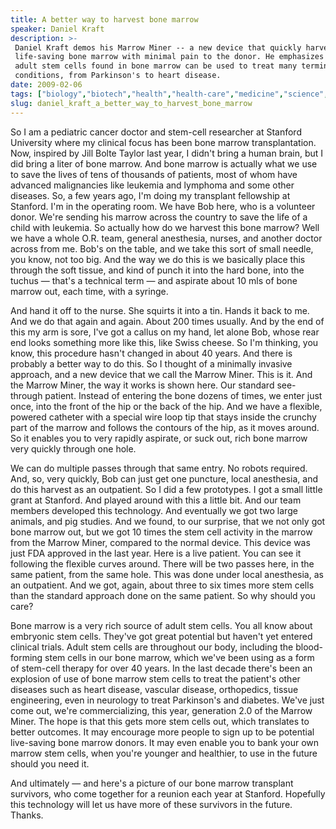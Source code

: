 ```yaml
---
title: A better way to harvest bone marrow
speaker: Daniel Kraft
description: >-
 Daniel Kraft demos his Marrow Miner -- a new device that quickly harvests
 life-saving bone marrow with minimal pain to the donor. He emphasizes that the
 adult stem cells found in bone marrow can be used to treat many terminal
 conditions, from Parkinson's to heart disease.
date: 2009-02-06
tags: ["biology","biotech","health","health-care","medicine","science","technology"]
slug: daniel_kraft_a_better_way_to_harvest_bone_marrow
---
```


So I am a pediatric cancer doctor and stem-cell researcher at Stanford University where my
clinical focus has been bone marrow transplantation. Now, inspired by Jill Bolte Taylor
last year, I didn't bring a human brain, but I did bring a liter of bone marrow. And bone
marrow is actually what we use to save the lives of tens of thousands of patients, most of
whom have advanced malignancies like leukemia and lymphoma and some other diseases. So, a
few years ago, I'm doing my transplant fellowship at Stanford. I'm in the operating room.
We have Bob here, who is a volunteer donor. We're sending his marrow across the country to
save the life of a child with leukemia. So actually how do we harvest this bone marrow?
Well we have a whole O.R. team, general anesthesia, nurses, and another doctor across from
me. Bob's on the table, and we take this sort of small needle, you know, not too big. And
the way we do this is we basically place this through the soft tissue, and kind of punch
it into the hard bone, into the tuchus — that's a technical term — and aspirate about 10
mls of bone marrow out, each time, with a syringe.

And hand it off to the nurse. She squirts it into a tin. Hands it back to me. And we do
that again and again. About 200 times usually. And by the end of this my arm is sore, I've
got a callus on my hand, let alone Bob, whose rear end looks something more like this,
like Swiss cheese. So I'm thinking, you know, this procedure hasn't changed in about 40
years. And there is probably a better way to do this. So I thought of a minimally invasive
approach, and a new device that we call the Marrow Miner. This is it. And the Marrow
Miner, the way it works is shown here. Our standard see-through patient. Instead of
entering the bone dozens of times, we enter just once, into the front of the hip or the
back of the hip. And we have a flexible, powered catheter with a special wire loop tip
that stays inside the crunchy part of the marrow and follows the contours of the hip, as
it moves around. So it enables you to very rapidly aspirate, or suck out, rich bone marrow
very quickly through one hole.

We can do multiple passes through that same entry. No robots required. And, so, very
quickly, Bob can just get one puncture, local anesthesia, and do this harvest as an
outpatient. So I did a few prototypes. I got a small little grant at Stanford. And played
around with this a little bit. And our team members developed this technology. And
eventually we got two large animals, and pig studies. And we found, to our surprise, that
we not only got bone marrow out, but we got 10 times the stem cell activity in the marrow
from the Marrow Miner, compared to the normal device. This device was just FDA approved in
the last year. Here is a live patient. You can see it following the flexible curves around.
There will be two passes here, in the same patient, from the same hole. This was done
under local anesthesia, as an outpatient. And we got, again, about three to six times more
stem cells than the standard approach done on the same patient. So why should you
care?

Bone marrow is a very rich source of adult stem cells. You all know about embryonic stem
cells. They've got great potential but haven't yet entered clinical trials. Adult stem
cells are throughout our body, including the blood-forming stem cells in our bone marrow,
which we've been using as a form of stem-cell therapy for over 40 years. In the last
decade there's been an explosion of use of bone marrow stem cells to treat the patient's
other diseases such as heart disease, vascular disease, orthopedics, tissue engineering,
even in neurology to treat Parkinson's and diabetes. We've just come out, we're
commercializing, this year, generation 2.0 of the Marrow Miner. The hope is that this gets
more stem cells out, which translates to better outcomes. It may encourage more people to
sign up to be potential live-saving bone marrow donors. It may even enable you to bank
your own marrow stem cells, when you're younger and healthier, to use in the future should
you need it.

And ultimately — and here's a picture of our bone marrow transplant survivors, who come
together for a reunion each year at Stanford. Hopefully this technology will let us have
more of these survivors in the future. Thanks.

<!--
ad_duration=3.33
comment_count=83
event="TED2009"
external_start_time=0
intro_duration=11.82
is_subtitle_required="False"
is_talk_featured="True"
language="en"
language_swap="False"
native_language="en"
number_of_related_talks=6
number_of_speakers=1
number_of_subtitled_videos=31
number_of_tags=7
number_of_talk_download_languages=32
number_of_talk_more_resources=0
number_of_talk_recommendations=0
number_of_talks_take_actions=0
post_ad_duration=0.83
published_timestamp="2009-07-15 01:00:00"
recording_date="2009-02-06"
speaker_description="Physician-scientist, inventor, entrepreneur"
speaker_is_published=1
speaker_name="Daniel Kraft"
talk_name="A better way to harvest bone marrow"
talks_tags=["biology","biotech","health","health-care","medicine","science","technology"]
url_audio="https://download.ted.com/talks/DanielKraft_2009.mp3?apikey=acme-roadrunner"
url_photo_speaker="https://pe.tedcdn.com/images/ted/f9b2a98b1203fc35437524e2ff9552da74a355a6_254x191.jpg"
url_photo_talk="https://pe.tedcdn.com/images/ted/102332_800x600.jpg"
url_webpage="https://www.ted.com/talks/daniel_kraft_a_better_way_to_harvest_bone_marrow"
video_type_name="TED Stage Talk"
-->